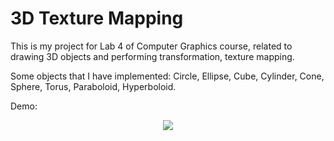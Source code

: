 # 3D Texture Mapping

This is my project for Lab 4 of Computer Graphics course, related to drawing 3D objects and performing transformation, texture mapping.


Some objects that I have implemented: Circle, Ellipse, Cube, Cylinder, Cone, Sphere, Torus, Paraboloid, Hyperboloid.

Demo:

<p align="center">
<img src="./images/demo.gif">
</p>